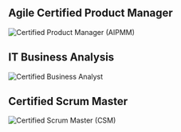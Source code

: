## Agile Certified Product Manager
![Certified Product Manager (AIPMM)](https://i.postimg.cc/W3MJLHdx/Agile-Certified-Product-Manager.png)

## IT Business Analysis
![Certified Business Analyst](https://i.postimg.cc/L6rRL6CB/IT-Business-Analysis.png)

## Certified Scrum Master
![Certified Scrum Master (CSM)](https://i.postimg.cc/m2cBPFwg/Certified-Scrum-Master.png)
